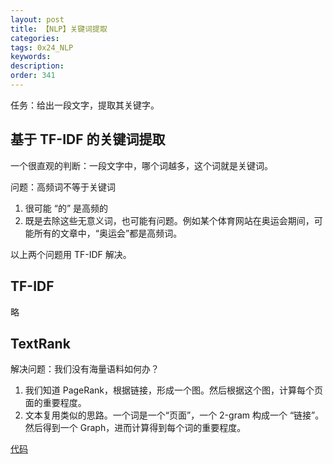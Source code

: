 ```yaml
---
layout: post
title: 【NLP】关键词提取
categories:
tags: 0x24_NLP
keywords:
description:
order: 341
---
```


任务：给出一段文字，提取其关键字。

## 基于 TF-IDF 的关键词提取

一个很直观的判断：一段文字中，哪个词越多，这个词就是关键词。

问题：高频词不等于关键词
1. 很可能 “的” 是高频的
2. 既是去除这些无意义词，也可能有问题。例如某个体育网站在奥运会期间，可能所有的文章中，“奥运会”都是高频词。

以上两个问题用 TF-IDF 解决。

## TF-IDF

略

## TextRank

解决问题：我们没有海量语料如何办？

1. 我们知道 PageRank，根据链接，形成一个图。然后根据这个图，计算每个页面的重要程度。
2. 文本复用类似的思路。一个词是一个“页面”，一个 2-gram 构成一个 “链接”。然后得到一个 Graph，进而计算得到每个词的重要程度。

[代码](https://github.com/hankcs/HanLP/blob/v1.7.5/src/test/java/com/hankcs/book/ch08/DemoPlane.java)
